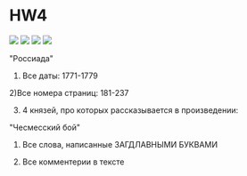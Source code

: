 # HW4
![](pd.PNG)
![](pd.PNG-2)
![](pd.PNG-3)
![](pd.PNG-4)

"Россиада"
1) Все даты:
1771-1779

2)Все номера страниц:
181-237 

3) 4 князей, про которых рассказывается в произведении:

"Чесмесский бой"
1) Все слова, написанные ЗАГДЛАВНЫМИ БУКВАМИ

2) Все комментерии в тексте
